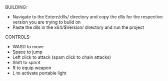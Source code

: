 BUILDING:
- Navigate to the Extern/dlls/ directory and copy the dlls for the respective version you are trying to build on
- Paste the dlls in the x64/$Version/ directory and run the project

CONTROLS:
- WASD to move
- Space to jump
- Left click to attack (spam click to chain attacks)
- Shift to sprint
- R to equip weapon
- L to activate portable light